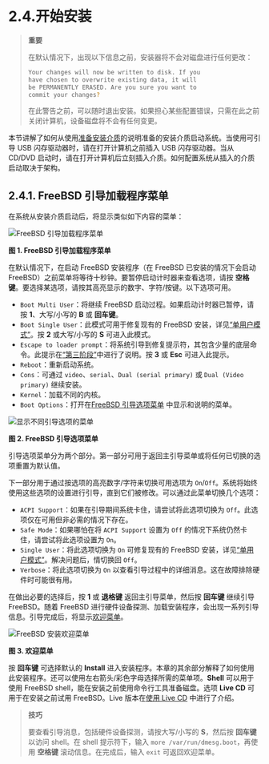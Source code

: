 # 2.4.开始安装

>**重要**
>
>在默认情况下，出现以下信息之前，安装器将不会对磁盘进行任何更改：
>
>```sh
>Your changes will now be written to disk. If you
>have chosen to overwrite existing data, it will
>be PERMANENTLY ERASED. Are you sure you want to
>commit your changes?
>```
>
>在此警告之前，可以随时退出安装。如果担心某些配置错误，只需在此之前关闭计算机，设备磁盘将不会有任何变更。

本节讲解了如何从使用[准备安装介质](https://docs.freebsd.org/en/books/handbook/bsdinstall/#bsdinstall-installation-media)的说明准备的安装介质启动系统。当使用可引导 USB 闪存驱动器时，请在打开计算机之前插入 USB 闪存驱动器。当从 CD/DVD 启动时，请在打开计算机后立刻插入介质。如何配置系统从插入的介质启动取决于架构。

## 2.4.1. FreeBSD 引导加载程序菜单

在系统从安装介质启动后，将显示类似如下内容的菜单：

![FreeBSD 引导加载程序菜单](https://docs.freebsd.org/images/books/handbook/bsdinstall/bsdinstall-newboot-loader-menu.png)

**图 1. FreeBSD 引导加载程序菜单**

在默认情况下，在启动 FreeBSD 安装程序（在 FreeBSD 已安装的情况下会启动 FreeBSD）之前菜单将等待十秒钟。要暂停启动计时器来查看选项，请按 **空格键**。要选择某选项，请按其高亮显示的数字、字符/按键。以下选项可用。

- `Boot Multi User`：将继续 FreeBSD 启动过程。如果启动计时器已暂停，请按 **1**、大写/小写的 **B** 或 **回车键**。
- `Boot Single User`：此模式可用于修复现有的 FreeBSD 安装，详见[“单用户模式”](https://docs.freebsd.org/en/books/handbook/boot/#boot-singleuser)。按 **2** 或大写/小写的 **S** 可进入此模式。
- `Escape to loader prompt`：将系统引导到修复提示符，其包含少量的底层命令。此提示在[“第三阶段”](https://docs.freebsd.org/en/books/handbook/boot/#boot-loader)中进行了说明。按 **3** 或 **Esc** 可进入此提示。
- `Reboot`：重新启动系统。
- `Cons`：可通过 `video`、`serial`、`Dual (serial primary)` 或 `Dual (Video primary)` 继续安装。
- `Kernel`：加载不同的内核。
- `Boot Options`：打开在[FreeBSD 引导选项菜单](https://docs.freebsd.org/en/books/handbook/bsdinstall/#bsdinstall-boot-options-menu) 中显示和说明的菜单。

![显示不同引导选项的菜单](https://docs.freebsd.org/images/books/handbook/bsdinstall/bsdinstall-boot-options-menu.png)

**图 2. FreeBSD 引导选项菜单**

引导选项菜单分为两个部分。第一部分可用于返回主引导菜单或将任何已切换的选项重置为默认值。

下一部分用于通过按选项的高亮数字/字符来切换可用选项为 `On`/`Off`。系统将始终使用这些选项的设置进行引导，直到它们被修改。可以通过此菜单切换几个选项：

- `ACPI Support`：如果在引导期间系统卡住，请尝试将此选项切换为 `Off`。此选项仅在可用但非必需的情况下存在。
- `Safe Mode`：如果哪怕在将 `ACPI Support` 设置为 `Off` 的情况下系统仍然卡住，请尝试将此选项设置为 `On`。
- `Single User`：将此选项切换为 `On` 可修复现有的 FreeBSD 安装，详见[“单用户模式”](https://docs.freebsd.org/en/books/handbook/boot/#boot-singleuser)。解决问题后，情切换回 `Off`。
- `Verbose`：将此选项切换为 `On` 以查看引导过程中的详细消息。这在故障排除硬件时可能很有用。

在做出必要的选择后，按 **1** 或 **退格键** 返回主引导菜单，然后按 **回车键** 继续引导 FreeBSD。随着 FreeBSD 进行硬件设备探测、加载安装程序，会出现一系列引导信息。引导完成后，将显示[欢迎菜单](https://docs.freebsd.org/en/books/handbook/bsdinstall/#bsdinstall-choose-mode)。

![FreeBSD 安装欢迎菜单](https://docs.freebsd.org/images/books/handbook/bsdinstall/bsdinstall-choose-mode.png)

**图 3. 欢迎菜单**

按 **回车键** 可选择默认的 **Install** 进入安装程序。本章的其余部分解释了如何使用此安装程序。还可以使用左右箭头/彩色字母选择所需的菜单项。**Shell** 可以用于使用 FreeBSD shell，能在安装之前使用命令行工具准备磁盘。选项 **Live CD** 可用于在安装之前试用 FreeBSD。Live 版本在[使用 Live CD](https://docs.freebsd.org/en/books/handbook/bsdinstall/#using-live-cd) 中进行了介绍。

>**技巧**
>
>要查看引导消息，包括硬件设备探测，请按大写/小写的 **S**，然后按 **回车键** 以访问 shell。在 shell 提示符下，输入 `more /var/run/dmesg.boot`，再使用 **空格键** 滚动信息。在完成后，输入 `exit` 可返回欢迎菜单。
